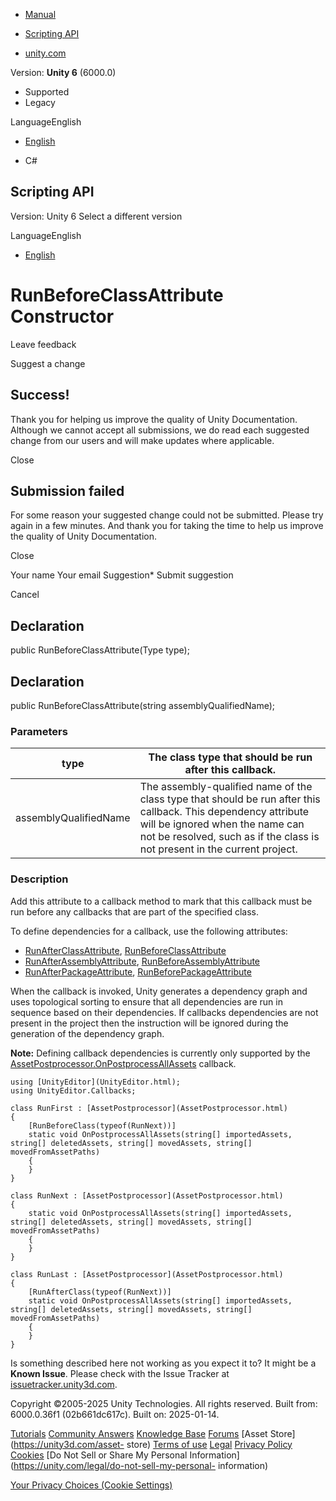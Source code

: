 [ ]()

  * [Manual](../Manual/index.html)
  * [Scripting API](../ScriptReference/index.html)

  * [unity.com](https://unity.com/)

Version: **Unity 6** (6000.0)

  * Supported
  * Legacy

LanguageEnglish

  * [English]()

  * C#

[ ](https://docs.unity3d.com)

## Scripting API

Version: Unity 6 Select a different version

LanguageEnglish

  * [English]()

# RunBeforeClassAttribute Constructor

Leave feedback

Suggest a change

## Success!

Thank you for helping us improve the quality of Unity Documentation. Although
we cannot accept all submissions, we do read each suggested change from our
users and will make updates where applicable.

Close

## Submission failed

For some reason your suggested change could not be submitted. Please <a>try
again</a> in a few minutes. And thank you for taking the time to help us
improve the quality of Unity Documentation.

Close

Your name Your email Suggestion* Submit suggestion

Cancel

[ ]()

## Declaration

public RunBeforeClassAttribute(Type type);

## Declaration

public RunBeforeClassAttribute(string assemblyQualifiedName);

### Parameters

type | The class type that should be run after this callback.  
---|---  
assemblyQualifiedName | The assembly-qualified name of the class type that should be run after this callback. This dependency attribute will be ignored when the name can not be resolved, such as if the class is not present in the current project.  
  
### Description

Add this attribute to a callback method to mark that this callback must be run
before any callbacks that are part of the specified class.

To define dependencies for a callback, use the following attributes:

  * [RunAfterClassAttribute](Callbacks.RunAfterClassAttribute.html), [RunBeforeClassAttribute](Callbacks.RunBeforeClassAttribute.html)
  * [RunAfterAssemblyAttribute](Callbacks.RunAfterAssemblyAttribute.html), [RunBeforeAssemblyAttribute](Callbacks.RunBeforeAssemblyAttribute.html)
  * [RunAfterPackageAttribute](Callbacks.RunAfterPackageAttribute.html), [RunBeforePackageAttribute](Callbacks.RunBeforePackageAttribute.html)

When the callback is invoked, Unity generates a dependency graph and uses
topological sorting to ensure that all dependencies are run in sequence based
on their dependencies. If callbacks dependencies are not present in the
project then the instruction will be ignored during the generation of the
dependency graph.  
  
**Note:** Defining callback dependencies is currently only supported by the
[AssetPostprocessor.OnPostprocessAllAssets](AssetPostprocessor.OnPostprocessAllAssets.html)
callback.

    
    
    using [UnityEditor](UnityEditor.html);
    using UnityEditor.Callbacks;  
      
    class RunFirst : [AssetPostprocessor](AssetPostprocessor.html)
    {
        [RunBeforeClass(typeof(RunNext))]
        static void OnPostprocessAllAssets(string[] importedAssets, string[] deletedAssets, string[] movedAssets, string[] movedFromAssetPaths)
        {
        }
    }  
      
    class RunNext : [AssetPostprocessor](AssetPostprocessor.html)
    {
        static void OnPostprocessAllAssets(string[] importedAssets, string[] deletedAssets, string[] movedAssets, string[] movedFromAssetPaths)
        {
        }
    }  
      
    class RunLast : [AssetPostprocessor](AssetPostprocessor.html)
    {
        [RunAfterClass(typeof(RunNext))]
        static void OnPostprocessAllAssets(string[] importedAssets, string[] deletedAssets, string[] movedAssets, string[] movedFromAssetPaths)
        {
        }
    }
    

Is something described here not working as you expect it to? It might be a
**Known Issue**. Please check with the Issue Tracker at
[issuetracker.unity3d.com](https://issuetracker.unity3d.com).

Copyright ©2005-2025 Unity Technologies. All rights reserved. Built from:
6000.0.36f1 (02b661dc617c). Built on: 2025-01-14.

[Tutorials](https://unity3d.com/learn) [Community
Answers](https://answers.unity3d.com) [Knowledge
Base](https://support.unity3d.com/hc/en-us)
[Forums](https://forum.unity3d.com) [Asset Store](https://unity3d.com/asset-
store) [Terms of use](https://docs.unity3d.com/Manual/TermsOfUse.html)
[Legal](https://unity.com/legal) [Privacy
Policy](https://unity.com/legal/privacy-policy)
[Cookies](https://unity.com/legal/cookie-policy) [Do Not Sell or Share My
Personal Information](https://unity.com/legal/do-not-sell-my-personal-
information)

[Your Privacy Choices (Cookie Settings)](javascript:void\(0\);)

